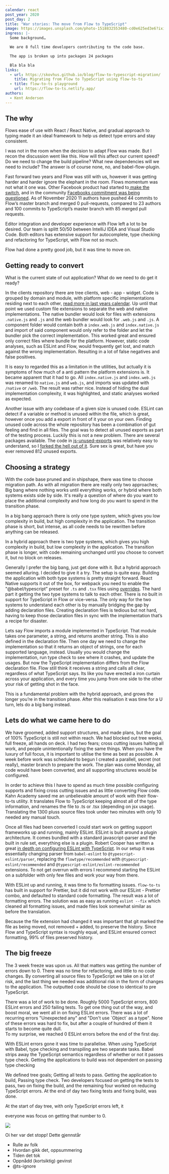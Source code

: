 ```yaml
---
calendar: react
post_year: 2020
post_day: 2
title: "War stories: The move from Flow to TypeScript"
image: https://images.unsplash.com/photo-1518832553480-cd0e625ed3e6?ixid=MXwxMjA3fDB8MHxwaG90by1wYWdlfHx8fGVufDB8fHw%3D&ixlib=rb-1.2.1&auto=format&fit=crop&w=2250&q=80
ingress: |-
  Some background…

  We are 8 full time developers contributing to the code base. 

  The app is broken up into packages 24 packages

  Bla bla bla
links:
  - url: https://skovhus.github.io/blog/flow-to-typescript-migration/
    title: Migrating from Flow to TypeScript using flow-to-ts
  - title: flow-to-ts playground
    url: https://flow-to-ts.netlify.app/
authors:
  - Kent Andersen
---
```

## The why

Flows ease of use with React / React Native, and gradual approach to typing made it an ideal framework to help us detect type errors and stay consistent. 

I was not in the room when the decision to adapt Flow was made. But I recon the discussion went like this. How will this affect our current speed? Do we need to change the build pipeline? What new dependencies will we need to include? The answer is of course none, no, and babel-flow-plugin. 

Fast forward two years and Flow was still with us, however it was getting harder and harder ignore the elephant in the room. Flows momentum was not what it one was. Other Facebook product had started to[ make the switch](https://github.com/facebook/jest/pull/7554), and in the community [Facebooks commitment was being questioned](https://github.com/facebook/flow/issues/7365). As of November 2020 11 authors have pushed 44 commits to Flow’s master branch and merged 0 pull-requests, compared to 23 authors and 100 commits to TypeScript’s master branch with 85 merged pull requests.

Editor integration and developer experience with Flow left a lot to be desired. Our team is splitt 50/50 between IntelliJ IDEA and Visual Studio Code. Both editors has extensive support for autocomplete, type checking and refactoring for TypeScript, with Flow not so much. 

Flow had done a pretty good job, but it was time to move on.

## Getting ready to convert

What is the current state of out application? What do we need to do get it ready?

In the clients repository there are tree clients, web - app - widget. Code is grouped by domain and module, with platform specific implementations residing next to each other, [read more in last years calendar](https://preview.bekk.christmas/react/2019/23). Up until that point we used custom file extensions to separate the web and native implementations. The native bundler would look for files with extensions `.native.js` and `.js` and the web bundler would look for `.web.js` and `.js`. A component folder would contain both a `index.web.js` and `index.native.js` and import of said component would only refer to the folder and let the bundler pick the correct implementation. This worked great and ensured only correct files where bundle for the platform. However, static code analyses, such as ESLint and Flow, would frequently get lost, and match against the wrong implementation. Resulting in a lot of false negatives and false positives.

It is easy to regarded this as a limitation in the utilities, but actually it is symptoms of how much of a anti pattern the platform extensions is. It became apparent that it had to go. All `index.native.js` and `index.web.js` was renamed to `native.js` and `web.js`, and imports was updated with `/native` or `/web`. The result was rather nice. Instead of hiding the  dual implementation complexity, it was highlighted, and static analyses worked as expected.

Another issue with any codebase of a given size is unused code. ESLint can detect if a variable or method is unused within the file, which is great, however once you add a export in front of it your on your own. Finding unused code across the whole repository has been a combination of gut feeling and find in all files. The goal was to detect all unused exports as part of the testing process. Luckily this is not a new problem. There are several packages available. The code in [js-unused-exports](https://github.com/devbridge/js-unused-exports) was relatively easy to understand, so I [forked the hell out of it](https://github.com/kentandersen/js-unused-exports). Sure sex is great, but have you ever removed 812 unused exports.

## Choosing a strategy

With the code base pruned and in shipshape, there was time to choose migration path. As with all migration there are really only two approaches; Big bang where nothing works until everything works, or hybrid where both systems exists side by side. It's really a question of where do you want to place the additional complexity and how long do you want to spend in the transition phase.

In a big bang approach there is only one type system, which gives you low complexity in build, but high complexity in the application. The transition phase is short, but intense, as all code needs to be rewritten before anything can be released. 

In a hybrid approach there is two type systems, which gives you high complexity in build, but low complexity in the application. The transition phase is longer, with code remaining unchanged until you choose to convert it, but no block on releases.

Generally I prefer the big bang, just get done with it. But a hybrid approach seemed alluring. I decided to give it a try. The setup is quite easy. Building the application with both type systems is pretty straight forward. React Native supports it out of the box, for webpack you need to enable the "@babel/typescript” preset for `.ts` and `.tsx` files using [overrides](https://babeljs.io/docs/en/options#overrides). The hard part it getting the two type systems to talk to each other. There is no built in support for TypeScript in Flow or vice-versa. The only way for the two systems to understand each other is by manually bridging the gap by adding declaration files. Creating declaration files is tedious but not hard, having to keep those declaration files in sync with the implementation that’s a recipe for disaster. 

Lets say Flow imports a module implemented in TypeScript. That module takes one parameter, a string, and returns another string. This is also defined in the declaration file. Then one day we need to change the implementation so that it returns an object of strings, one for each supported language, instead. Usually you would change the implementation, run type check to see where it crashes, and update the usages. But now the TypeScript implementation differs from the Flow declaration file. Flow still think it receives a string and calls all clear, regardless of what TypeScript says. Its like you have erected a iron curtain across your application, and every time you jump from one side to the other your risk of getting shot in the face.

This is a fundamental problem with the hybrid approach, and grows the longer you’re in the transition phase. After this realisation it was time for a U turn, lets do a big bang instead.

## Lets do what we came here to do 

We have groomed, added support structures, and made plans, but the goal of 100% TypeScript is still not within reach. We had blocked out tree weeks, full freeze, all hands on deck. I had two fears; cross cutting issues halting all work, and people unintentionally fixing the same things. When you have the luxury of full focus, it is important to utilise the time as best as possible. A week before work was scheduled to begun I created a parallell, secret (not really), master branch to prepare the work. The plan was come Monday, all code would have been converted, and all supporting structures would be configured. 

In order to achieve this I have to spend as much time possible configuring supports and fixing cross cutting issues and as little converting Flow code. Kahn Academy saved me an unbelievable amount of work with their  flow-to-ts utility. It translates Flow to TypeScript keeping almost all of the type information, and renames the file to .ts or .tsx (depending on jsx usage). Translating the 1300 pluss source files took under two minutes with only 10 needed any manual touch. 

Once all files had been converted I could start work on getting support frameworks up and running, mainly ESLint. ESLint is built around a plugin architecture. It comes bundled with a standard javascript-parser and the built in rule set, everything else is a plugin. Robert Cooper has written a great [in depth on configuring ESLint with TypeScript](https://www.robertcooper.me/using-eslint-and-prettier-in-a-typescript-project). In our setup it was essentially changing parser from `babel-eslint` to `@typescript-eslint/parser`, replacing the   `flowtype/recommended` with `@typescript-eslint/recommended` and `@typescript-eslint/eslint-recommended`  extensions. To not get overrun with errors I recommend starting the ESLint on a subfolder with only few files and work your way from there.

With ESLint up and running, it was time to fix formatting issues. `flow-to-ts` has built in support for Prettier, but it did not work with our ESLint - Prettier combo, and defaulted to standard code formatting. The result was  a lot of formatting errors. The solution was as easy as running `eslint --fix` which cleaned all formatting issues, and made files look somewhat similar as before the translation. 

Because the file extension had changed it was important that git marked the file as being moved, not removed + added, to preserve the history. Since Flow and TypeScript syntax is roughly equal, and ESLint ensured correct formatting, 99% of files preserved history. 

## The big freeze

The 3 week freeze was upon us. All that matters was getting the number of errors down to 0. There was no time for refactoring, and little to no code changes. By converting all source files to TypeScript we take on a lot of risk, and the last thing we needed was additional risk in the form of changes to the application. The outputted code should be close to identical to pre TypeScript. 

There was a lot of work to be done. Roughly 5000 TypeScript errors, 800 ESLint errors and 250 failing tests. To get one thing out of the way, and boost moral, we went all in on fixing ESLint errors. There was a lot of recurring errors "Unexpected any" and "Don't use \`Object\` as a type". None of these errors was hard to fix, but after a couple of hundred of them it starts to become quite dull.\
To my surprise, we reached 0 ESLint errors before the end of the first day.

With ESLint errors gone it was time to parallelise. When using TypeScript with Babel, type checking and transpiling are two separate tasks. Babel strips away the TypeScript semantics regardless of whether or not it passes type check. Getting the applications to build was not dependent on passing type checking

We defined tree goals; Getting all tests to pass. Getting the application to build, Passing type check. Two developers focused on getting the tests to pass, two on fixing the build, and the remaining four worked on reducing TypeScript errors. At the end of day two fixing tests and fixing build, was done. 

At the start of day tree, with only TypeScript errors left, it  

 everyone was focus on getting that number to 0. 

![](/assets/screenshot-2020-12-01-at-20.18.50.png)



Oi her var det stopp! Dette gjennstår

* Rulle av folk
* Hvordan gikk det, oppsummering
* Tiden det tok
* Oppnådd (kortsiktig) gevinst
* @ts-ignore